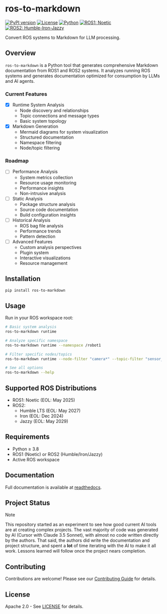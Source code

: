 # ros-to-markdown

[![PyPI version](https://badge.fury.io/py/ros-to-markdown.svg)](https://badge.fury.io/py/ros-to-markdown)
[![License](https://img.shields.io/badge/License-Apache%202.0-blue.svg)](https://opensource.org/licenses/Apache-2.0)
[![Python](https://img.shields.io/badge/python-3.8%20%7C%203.10%20%7C%203.12-blue)](https://www.python.org/)
[![ROS1: Noetic](https://img.shields.io/badge/ROS1-Noetic-blue)](http://wiki.ros.org/noetic)
[![ROS2: Humble-Iron-Jazzy](https://img.shields.io/badge/ROS2-Humble%20%7C%20Iron%20%7C%20Jazzy-blue)](https://docs.ros.org/en/humble/)

Convert ROS systems to Markdown for LLM processing.

## Overview
`ros-to-markdown` is a Python tool that generates comprehensive Markdown documentation from ROS1 and ROS2 systems. It analyzes running ROS systems and generates documentation optimized for consumption by LLMs and AI agents.

### Current Features
- [x] Runtime System Analysis
  - Node discovery and relationships
  - Topic connections and message types
  - Basic system topology
- [x] Markdown Generation
  - Mermaid diagrams for system visualization
  - Structured documentation
  - Namespace filtering
  - Node/topic filtering

### Roadmap
- [ ] Performance Analysis
  - System metrics collection
  - Resource usage monitoring
  - Performance insights
  - Non-intrusive analysis
- [ ] Static Analysis
  - Package structure analysis
  - Source code documentation
  - Build configuration insights
- [ ] Historical Analysis
  - ROS bag file analysis
  - Performance trends
  - Pattern detection
- [ ] Advanced Features
  - Custom analysis perspectives
  - Plugin system
  - Interactive visualizations
  - Resource management

## Installation

```bash
pip install ros-to-markdown
```

## Usage

Run in your ROS workspace root:

```bash
# Basic system analysis
ros-to-markdown runtime

# Analyze specific namespace
ros-to-markdown runtime --namespace /robot1

# Filter specific nodes/topics
ros-to-markdown runtime --node-filter "camera*" --topic-filter "sensor_*"

# See all options
ros-to-markdown --help
```

## Supported ROS Distributions
- ROS1: Noetic (EOL: May 2025)
- ROS2: 
  - Humble LTS (EOL: May 2027)
  - Iron (EOL: Dec 2024)
  - Jazzy (EOL: May 2029)

## Requirements
- Python ≥ 3.8
- ROS1 (Noetic) or ROS2 (Humble/Iron/Jazzy)
- Active ROS workspace

## Documentation
Full documentation is available at [readthedocs](https://ros-to-markdown.readthedocs.io/).

## Project Status
> [!Note]
> This repository started as an experiment to see how good current AI tools are at creating complex projects. The vast majority of code was generated by AI (Cursor with Claude 3.5 Sonnet), with almost no code written directly by the authors. That said, the authors did write the documentation and project structure, and spent a **lot** of time iterating with the AI to make it all work. Lessons learned will follow once the project nears completion.

## Contributing
Contributions are welcome! Please see our [Contributing Guide](CONTRIBUTING.md) for details.

## License
Apache 2.0 - See [LICENSE](LICENSE) for details.

